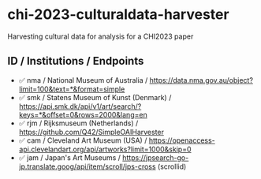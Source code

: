 # chi-2023-culturaldata-harvester
Harvesting cultural data for analysis for a CHI2023 paper

## ID / Institutions / Endpoints

- ✅ nma / National Museum of Australia / https://data.nma.gov.au/object?limit=100&text=*&format=simple
- ✅ smk / Statens Museum of Kunst (Denmark) / https://api.smk.dk/api/v1/art/search/?keys=*&offset=0&rows=2000&lang=en
- ✅ rjm / Rijksmuseum (Netherlands) / https://github.com/Q42/SimpleOAIHarvester
- ✅ cam / Cleveland Art Museum (USA) / https://openaccess-api.clevelandart.org/api/artworks?limit=1000&skip=0
- ✅ jam / Japan's Art Museums / https://jpsearch-go-jp.translate.goog/api/item/scroll/jps-cross (scrollid)
